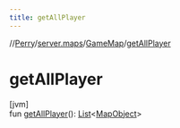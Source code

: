 ```yaml
---
title: getAllPlayer
---
```

//[Perry](../../../index.html)/[server.maps](../index.html)/[GameMap](index.html)/[getAllPlayer](get-all-player.html)



# getAllPlayer



[jvm]\
fun [getAllPlayer](get-all-player.html)(): [List](https://kotlinlang.org/api/latest/jvm/stdlib/kotlin.collections/-list/index.html)<[MapObject](../-map-object/index.html)>




